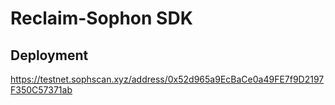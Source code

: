 # Reclaim-Sophon SDK

## Deployment

https://testnet.sophscan.xyz/address/0x52d965a9EcBaCe0a49FE7f9D2197F350C57371ab